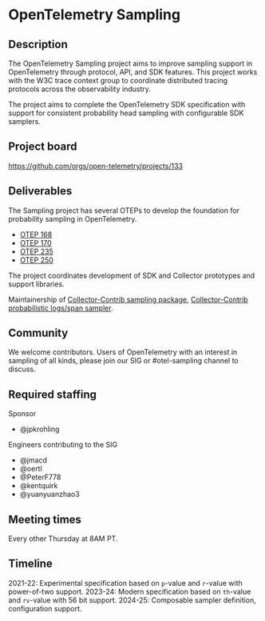 # OpenTelemetry Sampling

## Description

The OpenTelemetry Sampling project aims to improve sampling support in
OpenTelemetry through protocol, API, and SDK features. This project
works with the W3C trace context group to coordinate distributed
tracing protocols across the observability industry.

The project aims to complete the OpenTelemetry SDK specification with
support for consistent probability head sampling with configurable SDK
samplers.

## Project board

https://github.com/orgs/open-telemetry/projects/133

## Deliverables

The Sampling project has several OTEPs to develop the foundation
for probability sampling in OpenTelemetry.

- [OTEP 168](https://github.com/open-telemetry/opentelemetry-specification/blob/main/oteps/trace/0168-sampling-propagation.md)
- [OTEP 170](https://github.com/open-telemetry/opentelemetry-specification/blob/main/oteps/trace/0170-sampling-probability.md)
- [OTEP 235](https://github.com/open-telemetry/opentelemetry-specification/blob/main/oteps/trace/0235-sampling-threshold-in-trace-state.md)
- [OTEP 250](https://github.com/open-telemetry/opentelemetry-specification/blob/main/oteps/trace/0250-Composite_Samplers.md)

The project coordinates development of SDK and Collector prototypes
and support libraries.

Maintainership of [Collector-Contrib sampling package](https://github.com/open-telemetry/opentelemetry-collector-contrib/tree/main/pkg/sampling), [Collector-Contrib probabilistic logs/span sampler](https://github.com/open-telemetry/opentelemetry-collector-contrib/tree/main/processor/probabilisticsamplerprocessor).

## Community

We welcome contributors.  Users of OpenTelemetry with an interest in
sampling of all kinds, please join our SIG or #otel-sampling channel
to discuss.

## Required staffing

Sponsor

* @jpkrohling

Engineers contributing to the SIG

* @jmacd
* @oertl
* @PeterF778
* @kentquirk
* @yuanyuanzhao3

## Meeting times

Every other Thursday at 8AM PT.

## Timeline

2021-22: Experimental specification based on `p`-value and `r`-value with power-of-two support.
2023-24: Modern specification based on `th`-value and `rv`-value with 56 bit support.
2024-25: Composable sampler definition, configuration support.
